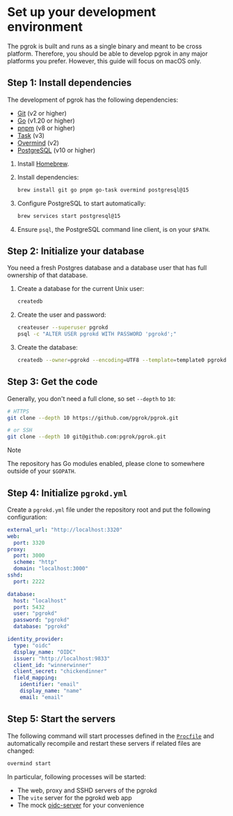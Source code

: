 # Set up your development environment

The pgrok is built and runs as a single binary and meant to be cross platform. Therefore, you should be able to develop pgrok in any major platforms you prefer. However, this guide will focus on macOS only.

## Step 1: Install dependencies

The development of pgrok has the following dependencies:

- [Git](https://git-scm.com/book/en/v2/Getting-Started-Installing-Git) (v2 or higher)
- [Go](https://go.dev/doc/install) (v1.20 or higher)
- [pnpm](https://pnpm.io/installation) (v8 or higher)
- [Task](https://taskfile.dev/installation/) (v3)
- [Overmind](https://github.com/DarthSim/overmind#installation) (v2)
- [PostgreSQL](https://wiki.postgresql.org/wiki/Detailed_installation_guides) (v10 or higher)

1. Install [Homebrew](https://brew.sh/).
1. Install dependencies:

    ```bash
    brew install git go pnpm go-task overmind postgresql@15
    ```

1. Configure PostgreSQL to start automatically:

    ```bash
    brew services start postgresql@15
    ```

1.  Ensure `psql`, the PostgreSQL command line client, is on your `$PATH`.

## Step 2: Initialize your database

You need a fresh Postgres database and a database user that has full ownership of that database.

1. Create a database for the current Unix user:

    ```bash
    createdb
    ```

2. Create the user and password:

    ```bash
    createuser --superuser pgrokd
    psql -c "ALTER USER pgrokd WITH PASSWORD 'pgrokd';"
    ```

3. Create the database:

    ```bash
    createdb --owner=pgrokd --encoding=UTF8 --template=template0 pgrokd
    ```

## Step 3: Get the code

Generally, you don't need a full clone, so set `--depth` to `10`:

```bash
# HTTPS
git clone --depth 10 https://github.com/pgrok/pgrok.git

# or SSH
git clone --depth 10 git@github.com:pgrok/pgrok.git
```

> [!NOTE]
> The repository has Go modules enabled, please clone to somewhere outside of your `$GOPATH`.

## Step 4: Initialize `pgrokd.yml`

Create a `pgrokd.yml` file under the repository root and put the following configuration:

```yaml
external_url: "http://localhost:3320"
web:
  port: 3320
proxy:
  port: 3000
  scheme: "http"
  domain: "localhost:3000"
sshd:
  port: 2222

database:
  host: "localhost"
  port: 5432
  user: "pgrokd"
  password: "pgrokd"
  database: "pgrokd"

identity_provider:
  type: "oidc"
  display_name: "OIDC"
  issuer: "http://localhost:9833"
  client_id: "winnerwinner"
  client_secret: "chickendinner"
  field_mapping:
    identifier: "email"
    display_name: "name"
    email: "email"
```

## Step 5: Start the servers

The following command will start processes defined in the [`Procfile`](../../Procfile) and automatically recompile and restart these servers if related files are changed:

```bash
overmind start
```

In particular, following processes will be started:

- The web, proxy and SSHD servers of the pgrokd
- The `vite` server for the pgrokd web app
- The mock [oidc-server](../../integration-tests/oidc-server/) for your convenience

